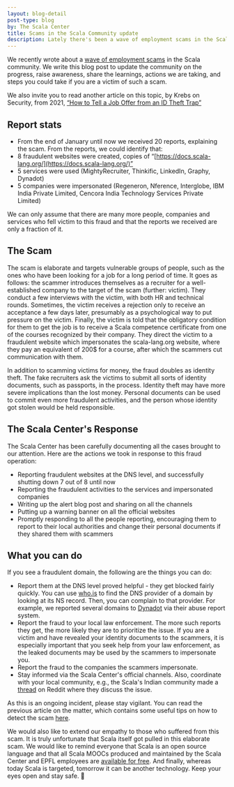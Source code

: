 ```yaml
---
layout: blog-detail
post-type: blog
by: The Scala Center
title: Scams in the Scala Community update
description: Lately there's been a wave of employment scams in the Scala community. Here's how the Scala Center responded, what we know so far, and what you can do to protect yourself.
---
```


We recently wrote about a [wave of employment scams](https://scala-lang.org/blog/2024/03/01/fake-scala-courses.html) in the Scala community. We write this blog post to update the community on the progress, raise awareness, share the learnings, actions we are taking, and steps you could take if you are a victim of such a scam.

We also invite you to read another article on this topic, by Krebs on Security, from 2021, [“How to Tell a Job Offer from an ID Theft Trap”](https://krebsonsecurity.com/2021/05/how-to-tell-a-job-offer-from-an-id-theft-trap/)

## Report stats

- From the end of January until now we received 20 reports, explaining the scam. From the reports, we could identify that:
- 8 fraudulent websites were created, copies of “[https://docs.scala-lang.org/](https://docs.scala-lang.org/)”
- 5 services were used (MightyRecruiter, Thinkific, LinkedIn, Graphy, Dynadot)
- 5 companies were impersonated (Regeneron, Nference, Interglobe, IBM India Private Limited, Cencora India Technology Services Private Limited)

We can only assume that there are many more people, companies and services who fell victim to this fraud and that the reports we received are only a fraction of it.

## The Scam

The scam is elaborate and targets vulnerable groups of people, such as the ones who have been looking for a job for a long period of time. It goes as follows: the scammer introduces themselves as a recruiter for a well-established company to the target of the scam (further: victim). They conduct a few interviews with the victim, with both HR and technical rounds. Sometimes, the victim receives a rejection only to receive an acceptance a few days later, presumably as a psychological way to put pressure on the victim. Finally, the victim is told that the obligatory condition for them to get the job is to receive a Scala competence certificate from one of the courses recognized by their company. They direct the victim to a fraudulent website which impersonates the scala-lang.org website, where they pay an equivalent of 200$ for a course, after which the scammers cut communication with them.

In addition to scamming victims for money, the fraud doubles as identity theft. The fake recruiters ask the victims to submit all sorts of identity documents, such as passports, in the process. Identity theft may have more severe implications than the lost money. Personal documents can be used to commit even more fraudulent activities, and the person whose identity got stolen would be held responsible.

## The Scala Center's Response

The Scala Center has been carefully documenting all the cases brought to our attention. Here are the actions we took in response to this fraud operation:

- Reporting fraudulent websites at the DNS level, and successfully shutting down 7 out of 8 until now
- Reporting the fraudulent activities to the services and impersonated companies
- Writing up the alert blog post and sharing on all the channels
- Putting up a warning banner on all the official websites
- Promptly responding to all the people reporting, encouraging them to report to their local authorities and change their personal documents if they shared them with scammers

## What you can do

If you see a fraudulent domain, the following are the things you can do:

- Report them at the DNS level proved helpful - they get blocked fairly quickly. You can use [who.is](https://who.is/) to find the DNS provider of a domain by looking at its NS record. Then, you can complain to that provider. For example, we reported several domains to [Dynadot](https://www.dynadot.com/report-abuse) via their abuse report system.
- Report the fraud to your local law enforcement. The more such reports they get, the more likely they are to prioritize the issue. If you are a victim and have revealed your identity documents to the scammers, it is especially important that you seek help from your law enforcement, as the leaked documents may be used by the scammers to impersonate you.
- Report the fraud to the companies the scammers impersonate.
- Stay informed via the Scala Center's official channels. Also, coordinate with your local community, e.g., the Scala's Indian community made a [thread](https://www.reddit.com/r/developersIndia/comments/1axvs2p/new_scam_alert_guys_it_is_a_massive_elaborate/)  on Reddit where they discuss the issue.

As this is an ongoing incident, please stay vigilant. You can read the previous article on the matter, which contains some useful tips on how to detect the scam [here](https://scala-lang.org/blog/2024/03/01/fake-scala-courses.html).

We would also like to extend our empathy to those who suffered from this scam. It is truly unfortunate that Scala itself got pulled in this elaborate scam. We would like to remind everyone that Scala is an open source language and that all Scala MOOCs produced and maintained by the Scala Center and EPFL employees are [available for free](https://docs.scala-lang.org/online-courses.html). And finally, whereas today Scala is targeted, tomorrow it can be another technology. Keep your eyes open and stay safe. 🙏
